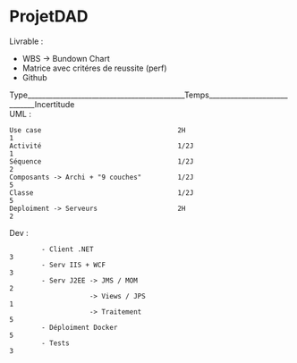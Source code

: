 # ProjetDAD

Livrable : 
  - WBS -> Bundown Chart
  - Matrice avec critéres de reussite (perf)
  - Github

Type____________________________________________Temps_____________________________Incertitude   
UML :

    Use case                                  2H                               1
    Activité                                  1/2J                             1
    Séquence                                  1/2J                             2
    Composants -> Archi + "9 couches"         1/2J                             5
    Classe                                    1/2J                             5
    Deploiment -> Serveurs                    2H                               2  
    
Dev :

            - Client .NET                                                      3
            - Serv IIS + WCF                                                   3
            - Serv J2EE -> JMS / MOM                                           2
                        -> Views / JPS                                         1
                        -> Traitement                                          5
            - Déploiment Docker                                                5
            - Tests                                                            3
